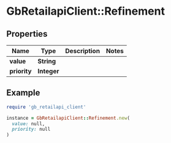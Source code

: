 # GbRetailapiClient::Refinement

## Properties

| Name | Type | Description | Notes |
| ---- | ---- | ----------- | ----- |
| **value** | **String** |  |  |
| **priority** | **Integer** |  |  |

## Example

```ruby
require 'gb_retailapi_client'

instance = GbRetailapiClient::Refinement.new(
  value: null,
  priority: null
)
```

